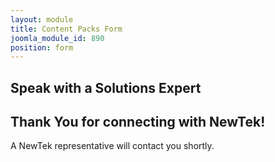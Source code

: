```yaml
---
layout: module
title: Content Packs Form
joomla_module_id: 890
position: form
---
```

<!-- Module: Content Packs Form -->
<h2>Speak with a Solutions Expert</h2>
<script src="/templates/newtekv2/js/marketoForms.js" type="text/javascript"></script>
<script src="//app-abq.marketo.com/js/forms2/js/forms2.min.js" type="text/javascript"></script>
<form id="mktoForm_2026"></form>
<div id="submit-msg" class="nm-modal">
<h2>Thank You for connecting with NewTek!</h2>
<p>A NewTek representative will contact you shortly.</p>
</div>
<script type="text/javascript">MktoForms2.loadForm("//app-abq.marketo.com", "900-QVC-131", 2026, function(form) {
	NEWTEKV2.marketoForms.overlay_labels();
	MktoForms2.onFormRender(function() {
		NEWTEKV2.equal_heights();
	});
	form.onSuccess(function() {
		document.querySelector('button.mktoButton').innerHTML = 'Thank You';
		NEWTEKV2.modal.show('submit-msg');
		return false;
	});
});</script>
<link rel="stylesheet" type="text/css" href="/templates/newtekv2/css/modal.css" />
<script src="/templates/newtekv2/js/modal.js" type="text/javascript"></script>
